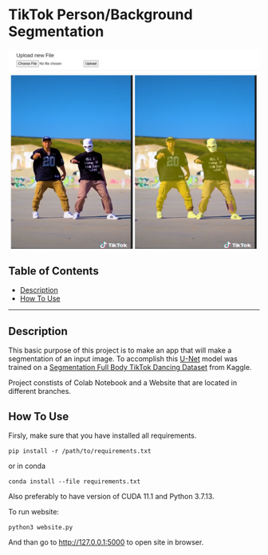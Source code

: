 # TikTok Person/Background Segmentation


![](https://github.com/eingrid/tiktok_segmentation/blob/website/exmpl.png)

## Table of Contents
- [Description](#description)
- [How To Use](#description)

---
## Description 


This basic purpose of this project is to make an app that will make a segmentation of an input image. To accomplish this [U-Net](#https://arxiv.org/abs/1505.04597) model was trained on a [Segmentation Full Body TikTok Dancing Dataset](#https://www.kaggle.com/datasets/tapakah68/segmentation-full-body-tiktok-dancing-dataset) from Kaggle.

Project constists of Colab Notebook and a Website that are located in different branches.



## How To Use

Firsly, make sure that you have installed all requirements.


```shell
pip install -r /path/to/requirements.txt
```
or in conda
```shell
conda install --file requirements.txt
```

Also preferably to have version of CUDA 11.1 and Python 3.7.13.

To run website:
```shell
python3 website.py
```
And than go to http://127.0.0.1:5000 to open site in browser.
